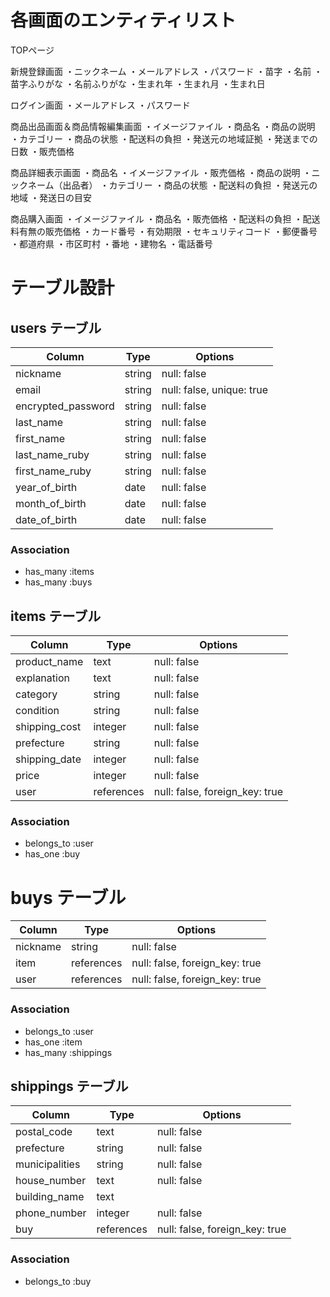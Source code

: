 # 各画面のエンティティリスト
TOPページ

新規登録画面
・ニックネーム
・メールアドレス
・パスワード
・苗字
・名前
・苗字ふりがな
・名前ふりがな
・生まれ年
・生まれ月
・生まれ日

ログイン画面
・メールアドレス
・パスワード

商品出品画面＆商品情報編集画面
・イメージファイル
・商品名
・商品の説明
・カテゴリー
・商品の状態
・配送料の負担
・発送元の地域証拠
・発送までの日数
・販売価格

商品詳細表示画面
・商品名
・イメージファイル
・販売価格
・商品の説明
・ニックネーム（出品者）
・カテゴリー
・商品の状態
・配送料の負担
・発送元の地域
・発送日の目安

商品購入画面
・イメージファイル
・商品名
・販売価格
・配送料の負担
・配送料有無の販売価格
・カード番号
・有効期限
・セキュリティコード
・郵便番号
・都道府県
・市区町村
・番地
・建物名
・電話番号

# テーブル設計

## users テーブル

| Column             | Type   | Options                   |
| ------------------ | ------ | ------------------------- |
| nickname           | string | null: false               |
| email              | string | null: false, unique: true |
| encrypted_password | string | null: false               |
| last_name          | string | null: false               |
| first_name         | string | null: false               |
| last_name_ruby     | string | null: false               |
| first_name_ruby    | string | null: false               |
| year_of_birth      | date   | null: false               |
| month_of_birth     | date   | null: false               |
| date_of_birth      | date   | null: false               |

### Association

- has_many :items
- has_many :buys

## items テーブル

| Column        | Type       | Options                        |
| ------------- | ---------- | ------------------------------ |
| product_name  | text       | null: false                    |
| explanation   | text       | null: false                    |
| category      | string     | null: false                    |
| condition     | string     | null: false                    |
| shipping_cost | integer    | null: false                    |
| prefecture    | string     | null: false                    |
| shipping_date | integer    | null: false                    |
| price         | integer    | null: false                    |
| user          | references | null: false, foreign_key: true |

### Association

- belongs_to :user
- has_one :buy

# buys テーブル

| Column   | Type       | Options                        |
| -------- | ---------- | ------------------------------ |
| nickname | string     | null: false                    |
| item     | references | null: false, foreign_key: true |
| user     | references | null: false, foreign_key: true |

### Association

- belongs_to :user
- has_one :item
- has_many :shippings

## shippings テーブル

| Column         | Type       | Options                        |
| -------------- | ---------- | ------------------------------ |
| postal_code    | text       | null: false                    |
| prefecture     | string     | null: false                    |
| municipalities | string     | null: false                    |
| house_number   | text       | null: false                    |
| building_name  | text       |                                |
| phone_number   | integer    | null: false                    |
| buy            | references | null: false, foreign_key: true |

### Association

- belongs_to :buy
